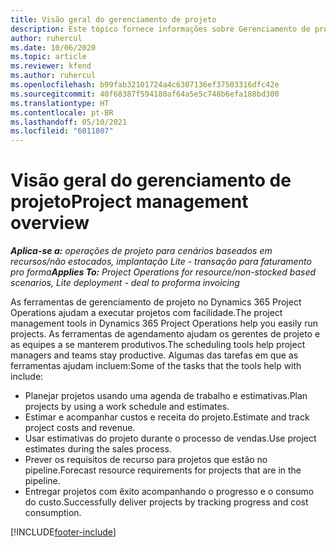 ```yaml
---
title: Visão geral do gerenciamento de projeto
description: Este tópico fornece informações sobre Gerenciamento de projetos no Dynamics 365 Project Operations.
author: ruhercul
ms.date: 10/06/2020
ms.topic: article
ms.reviewer: kfend
ms.author: ruhercul
ms.openlocfilehash: b99fab32101724a4c6307136ef37503316dfc42e
ms.sourcegitcommit: 40f68387f594180af64a5e5c748b6efa188bd300
ms.translationtype: HT
ms.contentlocale: pt-BR
ms.lasthandoff: 05/10/2021
ms.locfileid: "6011807"
---
```

# <a name="project-management-overview"></a><span data-ttu-id="64010-103">Visão geral do gerenciamento de projeto</span><span class="sxs-lookup"><span data-stu-id="64010-103">Project management overview</span></span>

<span data-ttu-id="64010-104">_**Aplica-se a:** operações de projeto para cenários baseados em recursos/não estocados, implantação Lite - transação para faturamento pro forma_</span><span class="sxs-lookup"><span data-stu-id="64010-104">_**Applies To:** Project Operations for resource/non-stocked based scenarios, Lite deployment - deal to proforma invoicing_</span></span>

<span data-ttu-id="64010-105">As ferramentas de gerenciamento de projeto no Dynamics 365 Project Operations ajudam a executar projetos com facilidade.</span><span class="sxs-lookup"><span data-stu-id="64010-105">The project management tools in Dynamics 365 Project Operations help you easily run projects.</span></span> <span data-ttu-id="64010-106">As ferramentas de agendamento ajudam os gerentes de projeto e as equipes a se manterem produtivos.</span><span class="sxs-lookup"><span data-stu-id="64010-106">The scheduling tools help project managers and teams stay productive.</span></span> <span data-ttu-id="64010-107">Algumas das tarefas em que as ferramentas ajudam incluem:</span><span class="sxs-lookup"><span data-stu-id="64010-107">Some of the tasks that the tools help with include:</span></span>

- <span data-ttu-id="64010-108">Planejar projetos usando uma agenda de trabalho e estimativas.</span><span class="sxs-lookup"><span data-stu-id="64010-108">Plan projects by using a work schedule and estimates.</span></span>
- <span data-ttu-id="64010-109">Estimar e acompanhar custos e receita do projeto.</span><span class="sxs-lookup"><span data-stu-id="64010-109">Estimate and track project costs and revenue.</span></span>
- <span data-ttu-id="64010-110">Usar estimativas do projeto durante o processo de vendas.</span><span class="sxs-lookup"><span data-stu-id="64010-110">Use project estimates during the sales process.</span></span>
- <span data-ttu-id="64010-111">Prever os requisitos de recurso para projetos que estão no pipeline.</span><span class="sxs-lookup"><span data-stu-id="64010-111">Forecast resource requirements for projects that are in the pipeline.</span></span>
- <span data-ttu-id="64010-112">Entregar projetos com êxito acompanhando o progresso e o consumo do custo.</span><span class="sxs-lookup"><span data-stu-id="64010-112">Successfully deliver projects by tracking progress and cost consumption.</span></span>


[!INCLUDE[footer-include](../includes/footer-banner.md)]